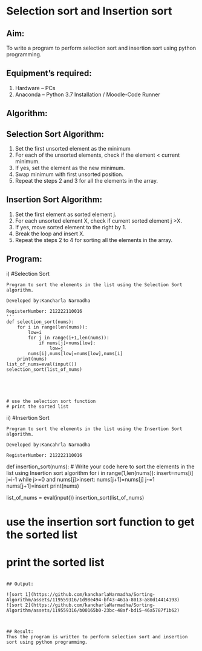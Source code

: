 # Selection sort and Insertion sort
## Aim:
To write a program to perform selection sort and insertion sort using python programming.
## Equipment’s required:
1.	Hardware – PCs
2.	Anaconda – Python 3.7 Installation / Moodle-Code Runner
## Algorithm:
## Selection Sort Algorithm:
1.	Set the first unsorted element as the minimum
2.	For each of the unsorted elements, check if the element < current minimum.
3.	If yes, set the element as the new minimum.
4.	Swap minimum with first unsorted position.
5.	Repeat the steps 2 and 3 for all the elements in the array.
## Insertion Sort Algorithm:
1.	Set the first element as sorted element j.
2.	For each unsorted element X, check if current sorted element j >X.
3.	If yes, move sorted element to the right by 1.
4.	Break the loop and insert X.
5.	Repeat the steps 2 to 4 for sorting all the elements in the array.
## Program:
i)	#Selection Sort
```
Program to sort the elements in the list using the Selection Sort algorithm.

Developed by:Kancharla Narmadha

RegisterNumber: 212222110016
'''
def selection_sort(nums):
    for i in range(len(nums)):
        low=i
        for j in range(i+1,len(nums)):
            if nums[j]<nums[low]:
                low=j
        nums[i],nums[low]=nums[low],nums[i]
    print(nums)
list_of_nums=eval(input())
selection_sort(list_of_nums)

    
    
    

# use the selection sort function
# print the sorted list

```
ii)	#Insertion Sort

```
Program to sort the elements in the list using the Insertion Sort algorithm.

Developed by:Kancahrla Narmadha

RegisterNumber: 212222110016
```

def insertion_sort(nums):
    # Write your code here to sort the elements in the list using Insertion sort algorithm
    for i in range(1,len(nums)):
        insert=nums[i]
        j=i-1
        while j>=0 and nums[j]>insert:
            nums[j+1]=nums[j]
            j-=1
        nums[j+1]=insert
    print(nums)

list_of_nums = eval(input())
insertion_sort(list_of_nums)
# use the insertion sort function to get the sorted list
# print the sorted list

```

## Output:

![sort 1](https://github.com/kancharlaNarmadha/Sorting-Algorithm/assets/119559316/1d98e494-bf43-461a-8013-a80d14414193)
![sort 2](https://github.com/kancharlaNarmadha/Sorting-Algorithm/assets/119559316/b00165b0-23bc-48af-bd15-46a5787f1b62)



## Result:
Thus the program is written to perform selection sort and insertion sort using python programming.
